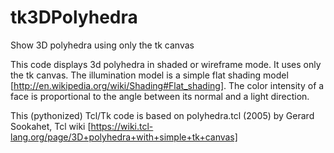 # tk3DPolyhedra
Show 3D polyhedra using only the tk canvas

This code displays 3d polyhedra in shaded or wireframe mode. It uses only the tk canvas.
The illumination model is a simple flat shading model [http://en.wikipedia.org/wiki/Shading#Flat_shading]. The color intensity of a face is proportional to the angle between its normal and a light direction.

This (pythonized) Tcl/Tk code is based on polyhedra.tcl (2005) by Gerard Sookahet, Tcl wiki [https://wiki.tcl-lang.org/page/3D+polyhedra+with+simple+tk+canvas]

